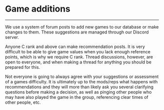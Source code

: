 # Game additions
-----------------------------------------------------------------

We use a system of forum posts to add new games to our database or make changes to them. These suggestions are managed through our Discord server.

Anyone C rank and above can make recommendation posts. It is very difficult to be able to give game values when you lack enough reference points, which is why we require C rank. Thread discussions, however, are open to everyone, and when making a thread for anything you should be prepared for this. 

Not everyone is going to always agree with your suggestions or assessment of a games difficulty. It is ultimately up to the mods/reps what happens with recommendations and they will more than likely ask you several clarifying questions before making a decision, as well as pinging other people who may have also played the game in the group, referencing clear times of other people, etc. 
